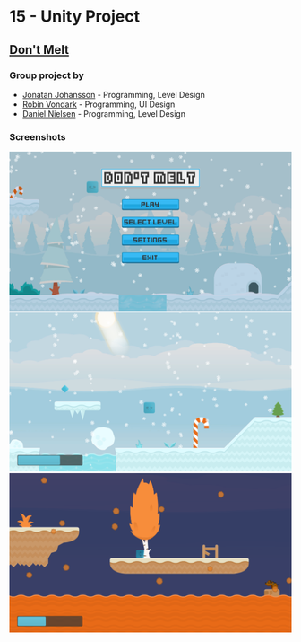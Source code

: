 # 15 - Unity Project

## [Don't Melt](https://github.com/smeas/Dont-Melt)

### Group project by
- [Jonatan Johansson](https://github.com/smeas) - Programming, Level Design
- [Robin Vondark](https://github.com/RobinVondrak) - Programming, UI Design
- [Daniel Nielsen](https://github.com/danielalexandernielsen) - Programming, Level Design

### Screenshots
![](dontmelt_screenshot.png)
![](ice_level_screenshot.png)
![](lava_level_screenshot.png)
